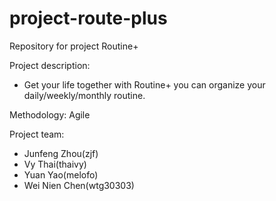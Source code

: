 # project-route-plus
Repository for project Routine+

Project description:
* Get your life together with Routine+ you can organize your daily/weekly/monthly routine.

Methodology: Agile

Project team:
* Junfeng Zhou(zjf)
* Vy Thai(thaivy) 
* Yuan Yao(melofo) 
* Wei Nien Chen(wtg30303)
